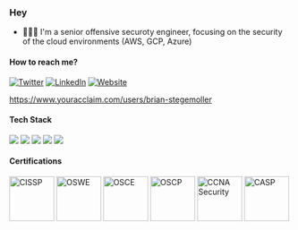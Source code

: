 ### Hey

- 👨🏻‍💻 I'm a senior offensive securoty engineer, focusing on the security of the cloud environments (AWS, GCP, Azure)


#### How to reach me?
[![Twitter](https://img.shields.io/badge/-TWITTER-0077B5?style=for-the-badge&logo=twitter&logoColor=white)](https://twitter.com/grines)
[![LinkedIn](https://img.shields.io/badge/-LINKEDIN-0077B5?style=for-the-badge&logo=linkedin&logoColor=white)](https://www.linkedin.com/in/bstegmo/)
[![Website](https://img.shields.io/badge/-WEBSITE-0077B5?style=for-the-badge&logo=jekyll&logoColor=white)](https://grines.dev)

https://www.youracclaim.com/users/brian-stegemoller

#### Tech Stack
<!-- https://github.com/Ileriayo/markdown-badges -->
<img src="https://img.shields.io/badge/AWS%20-%23FF9900.svg?&style=for-the-badge&logo=amazon-aws&logoColor=white"/>&nbsp;<img src="https://img.shields.io/badge/Google%20Cloud%20-%234285F4.svg?&style=for-the-badge&logo=google-cloud&logoColor=white"/>&nbsp;<img src="https://img.shields.io/badge/azure%20-%230072C6.svg?&style=for-the-badge&logo=azure-devops&logoColor=white"/>&nbsp;<img src="https://img.shields.io/badge/docker%20-%230db7ed.svg?&style=for-the-badge&logo=docker&logoColor=white"/>&nbsp;<img src="https://img.shields.io/badge/kubernetes%20-%23326ce5.svg?&style=for-the-badge&logo=kubernetes&logoColor=white"/>


#### Certifications
<a href="https://www.youracclaim.com/badges/be4946c9-e3e8-49ab-9523-dc091947b48d/public_url" target="_blank"><img src="https://images.youracclaim.com/size/340x340/images/5e6f5247-1d61-4932-a5da-999a7feec067/isc2_cissp2.png" class="cert" alt='CISSP' width="80px"></a>
<a href="https://www.youracclaim.com/badges/74ba89c6-c89d-4560-9881-d5a6171ab0c9/public_url" target="_blank"><img src="https://images.youracclaim.com/size/340x340/images/c8c413ce-fce6-4b61-89e6-6a1b9f1e358a/AWAE-OSWE-badge.png" class="cert" alt='OSWE' width="80px"></a>
<a href="https://www.youracclaim.com/badges/7985287e-8511-479a-a9dd-f79a400d8a88/public_url" target="_blank"><img src="https://images.youracclaim.com/size/340x340/images/619313fd-d677-4229-8181-f84d8049f438/CTP-OSCE-badge.png" class="cert" alt='OSCE' width="80px"></a>
<a href="https://images.youracclaim.com/size/340x340/images/e3c9ad3c-b142-45ae-bb2b-2f19ff2b742a/PWK-OSCP-badge.png" target="_blank"><img src="https://images.youracclaim.com/size/340x340/images/e3c9ad3c-b142-45ae-bb2b-2f19ff2b742a/PWK-OSCP-badge.png" class="cert" alt='OSCP' width="80px"></a>
<a href="https://www.youracclaim.com/badges/30dc40c1-d727-4869-bd6c-4d02113f3697/public_url" target="_blank"><img src="https://images.youracclaim.com/size/340x340/images/23ae0d10-85d7-415a-a6c0-0e2919040628/cisco_ccna_security.png" class="cert" alt='CCNA Security' width="80px"></a>
<a href="https://www.youracclaim.com/badges/444addb3-03a5-4736-91b1-89fc7f2e71e8/public_url" target="_blank"><img src="https://images.youracclaim.com/size/340x340/images/7b0fab0d-c9d5-409d-bdc0-1772143cdab1/CompTIA_CASP_2Bce.png" class="cert" alt='CASP' width="80px"></a>
<br>
